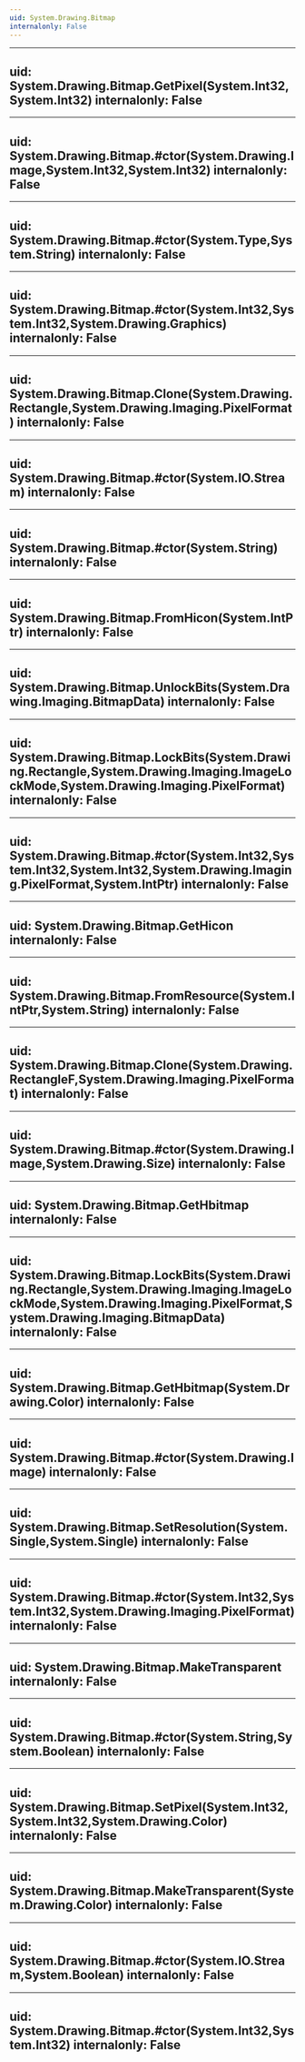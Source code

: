 ```yaml
---
uid: System.Drawing.Bitmap
internalonly: False
---
```


---
uid: System.Drawing.Bitmap.GetPixel(System.Int32,System.Int32)
internalonly: False
---

---
uid: System.Drawing.Bitmap.#ctor(System.Drawing.Image,System.Int32,System.Int32)
internalonly: False
---

---
uid: System.Drawing.Bitmap.#ctor(System.Type,System.String)
internalonly: False
---

---
uid: System.Drawing.Bitmap.#ctor(System.Int32,System.Int32,System.Drawing.Graphics)
internalonly: False
---

---
uid: System.Drawing.Bitmap.Clone(System.Drawing.Rectangle,System.Drawing.Imaging.PixelFormat)
internalonly: False
---

---
uid: System.Drawing.Bitmap.#ctor(System.IO.Stream)
internalonly: False
---

---
uid: System.Drawing.Bitmap.#ctor(System.String)
internalonly: False
---

---
uid: System.Drawing.Bitmap.FromHicon(System.IntPtr)
internalonly: False
---

---
uid: System.Drawing.Bitmap.UnlockBits(System.Drawing.Imaging.BitmapData)
internalonly: False
---

---
uid: System.Drawing.Bitmap.LockBits(System.Drawing.Rectangle,System.Drawing.Imaging.ImageLockMode,System.Drawing.Imaging.PixelFormat)
internalonly: False
---

---
uid: System.Drawing.Bitmap.#ctor(System.Int32,System.Int32,System.Int32,System.Drawing.Imaging.PixelFormat,System.IntPtr)
internalonly: False
---

---
uid: System.Drawing.Bitmap.GetHicon
internalonly: False
---

---
uid: System.Drawing.Bitmap.FromResource(System.IntPtr,System.String)
internalonly: False
---

---
uid: System.Drawing.Bitmap.Clone(System.Drawing.RectangleF,System.Drawing.Imaging.PixelFormat)
internalonly: False
---

---
uid: System.Drawing.Bitmap.#ctor(System.Drawing.Image,System.Drawing.Size)
internalonly: False
---

---
uid: System.Drawing.Bitmap.GetHbitmap
internalonly: False
---

---
uid: System.Drawing.Bitmap.LockBits(System.Drawing.Rectangle,System.Drawing.Imaging.ImageLockMode,System.Drawing.Imaging.PixelFormat,System.Drawing.Imaging.BitmapData)
internalonly: False
---

---
uid: System.Drawing.Bitmap.GetHbitmap(System.Drawing.Color)
internalonly: False
---

---
uid: System.Drawing.Bitmap.#ctor(System.Drawing.Image)
internalonly: False
---

---
uid: System.Drawing.Bitmap.SetResolution(System.Single,System.Single)
internalonly: False
---

---
uid: System.Drawing.Bitmap.#ctor(System.Int32,System.Int32,System.Drawing.Imaging.PixelFormat)
internalonly: False
---

---
uid: System.Drawing.Bitmap.MakeTransparent
internalonly: False
---

---
uid: System.Drawing.Bitmap.#ctor(System.String,System.Boolean)
internalonly: False
---

---
uid: System.Drawing.Bitmap.SetPixel(System.Int32,System.Int32,System.Drawing.Color)
internalonly: False
---

---
uid: System.Drawing.Bitmap.MakeTransparent(System.Drawing.Color)
internalonly: False
---

---
uid: System.Drawing.Bitmap.#ctor(System.IO.Stream,System.Boolean)
internalonly: False
---

---
uid: System.Drawing.Bitmap.#ctor(System.Int32,System.Int32)
internalonly: False
---
